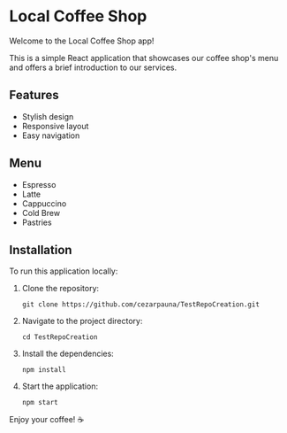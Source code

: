 # Local Coffee Shop

Welcome to the Local Coffee Shop app!

This is a simple React application that showcases our coffee shop's menu and offers a brief introduction to our services.

## Features
- Stylish design
- Responsive layout
- Easy navigation

## Menu
- Espresso
- Latte
- Cappuccino
- Cold Brew
- Pastries

## Installation
To run this application locally:
1. Clone the repository:
   ```
   git clone https://github.com/cezarpauna/TestRepoCreation.git
   ```
2. Navigate to the project directory:
   ```
   cd TestRepoCreation
   ```
3. Install the dependencies:
   ```
   npm install
   ```
4. Start the application:
   ```
   npm start
   ```

Enjoy your coffee! ☕